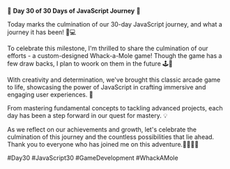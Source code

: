 🚀 **Day 30 of 30 Days of JavaScript Journey** 🚀

Today marks the culmination of our 30-day JavaScript journey, and what a journey it has been! 🎉💻

To celebrate this milestone, I'm thrilled to share the culmination of our efforts - a custom-designed Whack-a-Mole game! Though the game has a few draw backs, I plan to woork on them in the future 🕹️👾

With creativity and determination, we've brought this classic arcade game to life, showcasing the power of JavaScript in crafting immersive and engaging user experiences. 🌟

From mastering fundamental concepts to tackling advanced projects, each day has been a step forward in our quest for mastery. 💡

As we reflect on our achievements and growth, let's celebrate the culmination of this journey and the countless possibilities that lie ahead. Thank you to everyone who has joined me on this adventure.👩‍💻👨‍💻

#Day30 #JavaScript30 #GameDevelopment #WhackAMole